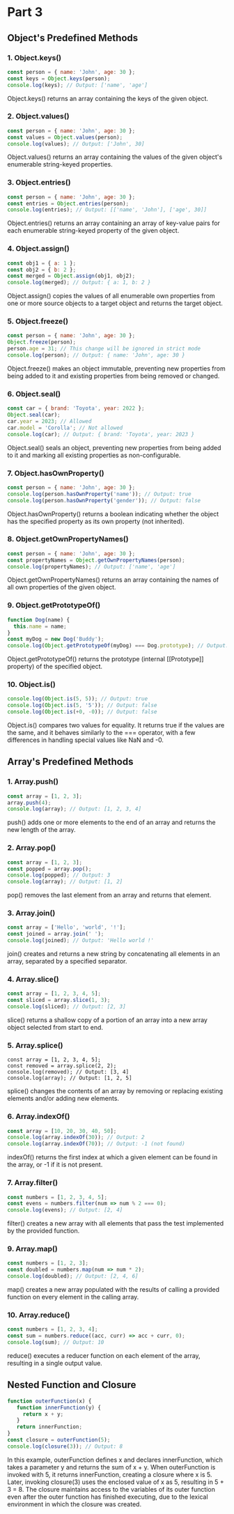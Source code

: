 # Part 3
## Object's Predefined Methods
### 1. Object.keys()
```js
const person = { name: 'John', age: 30 };
const keys = Object.keys(person);
console.log(keys); // Output: ['name', 'age']
```
Object.keys() returns an array containing the keys of the given object.

### 2. Object.values()
```js
const person = { name: 'John', age: 30 };
const values = Object.values(person);
console.log(values); // Output: ['John', 30]
```
Object.values() returns an array containing the values of the given object's enumerable string-keyed properties.

### 3. Object.entries()
```js
const person = { name: 'John', age: 30 };
const entries = Object.entries(person);
console.log(entries); // Output: [['name', 'John'], ['age', 30]]
```
Object.entries() returns an array containing an array of key-value pairs for each enumerable string-keyed property of the given object.

### 4. Object.assign()
```js
const obj1 = { a: 1 };
const obj2 = { b: 2 };
const merged = Object.assign(obj1, obj2);
console.log(merged); // Output: { a: 1, b: 2 }
```
Object.assign() copies the values of all enumerable own properties from one or more source objects to a target object and returns the target object.

### 5. Object.freeze()
```js
const person = { name: 'John', age: 30 };
Object.freeze(person);
person.age = 31; // This change will be ignored in strict mode
console.log(person); // Output: { name: 'John', age: 30 }
```
Object.freeze() makes an object immutable, preventing new properties from being added to it and existing properties from being removed or changed.

### 6. Object.seal()
```js
const car = { brand: 'Toyota', year: 2022 };
Object.seal(car);
car.year = 2023; // Allowed
car.model = 'Corolla'; // Not allowed
console.log(car); // Output: { brand: 'Toyota', year: 2023 }
```
Object.seal() seals an object, preventing new properties from being added to it and marking all existing properties as non-configurable.

### 7. Object.hasOwnProperty()
```js
const person = { name: 'John', age: 30 };
console.log(person.hasOwnProperty('name')); // Output: true
console.log(person.hasOwnProperty('gender')); // Output: false
```
Object.hasOwnProperty() returns a boolean indicating whether the object has the specified property as its own property (not inherited).

### 8. Object.getOwnPropertyNames()
```js
const person = { name: 'John', age: 30 };
const propertyNames = Object.getOwnPropertyNames(person);
console.log(propertyNames); // Output: ['name', 'age']
```
Object.getOwnPropertyNames() returns an array containing the names of all own properties of the given object.

### 9. Object.getPrototypeOf()
```js
function Dog(name) {
  this.name = name;
}
const myDog = new Dog('Buddy');
console.log(Object.getPrototypeOf(myDog) === Dog.prototype); // Output: true
```
Object.getPrototypeOf() returns the prototype (internal [[Prototype]] property) of the specified object.

### 10. Object.is()
```js
console.log(Object.is(5, 5)); // Output: true
console.log(Object.is(5, '5')); // Output: false
console.log(Object.is(+0, -0)); // Output: false
```
Object.is() compares two values for equality. It returns true if the values are the same, and it behaves similarly to the === operator, with a few differences in handling special values like NaN and -0.

## Array's Predefined Methods

### 1. Array.push()
```js
const array = [1, 2, 3];
array.push(4);
console.log(array); // Output: [1, 2, 3, 4]
```
push() adds one or more elements to the end of an array and returns the new length of the array.

### 2. Array.pop()
```js
const array = [1, 2, 3];
const popped = array.pop();
console.log(popped); // Output: 3
console.log(array); // Output: [1, 2]
```
pop() removes the last element from an array and returns that element.

### 3. Array.join()
```js
const array = ['Hello', 'world', '!'];
const joined = array.join(' ');
console.log(joined); // Output: 'Hello world !'
```
join() creates and returns a new string by concatenating all elements in an array, separated by a specified separator.

### 4. Array.slice()
```js
const array = [1, 2, 3, 4, 5];
const sliced = array.slice(1, 3);
console.log(sliced); // Output: [2, 3]
```
slice() returns a shallow copy of a portion of an array into a new array object selected from start to end.

### 5. Array.splice()
```
const array = [1, 2, 3, 4, 5];
const removed = array.splice(2, 2);
console.log(removed); // Output: [3, 4]
console.log(array); // Output: [1, 2, 5]
```
splice() changes the contents of an array by removing or replacing existing elements and/or adding new elements.

### 6. Array.indexOf()
```js
const array = [10, 20, 30, 40, 50];
console.log(array.indexOf(30)); // Output: 2
console.log(array.indexOf(70)); // Output: -1 (not found)
```
indexOf() returns the first index at which a given element can be found in the array, or -1 if it is not present.

### 7. Array.filter()
```js
const numbers = [1, 2, 3, 4, 5];
const evens = numbers.filter(num => num % 2 === 0);
console.log(evens); // Output: [2, 4]
```
filter() creates a new array with all elements that pass the test implemented by the provided function.

### 9. Array.map()
```js
const numbers = [1, 2, 3];
const doubled = numbers.map(num => num * 2);
console.log(doubled); // Output: [2, 4, 6]
```
map() creates a new array populated with the results of calling a provided function on every element in the calling array.

### 10. Array.reduce()
```js
const numbers = [1, 2, 3, 4];
const sum = numbers.reduce((acc, curr) => acc + curr, 0);
console.log(sum); // Output: 10
```
reduce() executes a reducer function on each element of the array, resulting in a single output value.

## Nested Function and Closure

```js
function outerFunction(x) {
   function innerFunction(y) {
     return x + y;
   }
   return innerFunction;
}
const closure = outerFunction(5);
console.log(closure(3)); // Output: 8
```

In this example, outerFunction defines x and declares innerFunction, which takes a parameter y and returns the sum of x + y. When outerFunction is invoked with 5, it returns innerFunction, creating a closure where x is 5. Later, invoking closure(3) uses the enclosed value of x as 5, resulting in 5 + 3 = 8. The closure maintains access to the variables of its outer function even after the outer function has finished executing, due to the lexical environment in which the closure was created.
